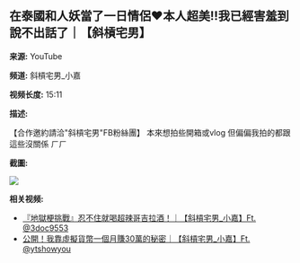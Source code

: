 ## 在泰國和人妖當了一日情侶❤️本人超美!!我已經害羞到說不出話了｜【斜槓宅男】

**来源:** YouTube

**频道:** 斜槓宅男\_小嘉

**视频长度:** 15:11

**描述:**

【合作邀約請洽"斜槓宅男"FB粉絲團】 本來想拍些開箱或vlog 但偏偏我拍的都跟這些沒關係 ㄏㄏ

**截圖:**

![](https://i.ytimg.com/an/JDAljwfoqfJjVRQ4Wo83ig/featured_channel.jpg?v=6129f733)

**相关视频:**

*   [『地獄梗挑戰』忍不住就喝超辣哥吉拉酒！｜【斜槓宅男\_小嘉】Ft. @3doc9553](https://www.youtube.com/watch?v=ViUOZt6jzoU)
*   [公開！我靠虛擬貨幣一個月賺30萬的秘密｜【斜槓宅男\_小嘉】Ft. @ytshowyou](https://www.youtube.com/watch?v=Qs4v6JpRVRA)
